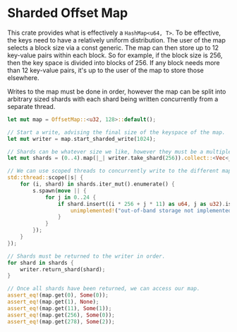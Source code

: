 # Sharded Offset Map

This crate provides what is effectively a `HashMap<u64, T>`. To be effective, the keys need to have
a relatively uniform distribution. The user of the map selects a block size via a const generic. The
map can then store up to 12 key-value pairs within each block. So for example, if the block size is
256, then the key space is divided into blocks of 256. If any block needs more than 12 key-value
pairs, it's up to the user of the map to store those elsewhere.

Writes to the map must be done in order, however the map can be split into arbitrary sized shards
with each shard being written concurrently from a separate thread.

```rust
let mut map = OffsetMap::<u32, 128>::default();

// Start a write, advising the final size of the keyspace of the map.
let mut writer = map.start_sharded_write(1024);

// Shards can be whatever size we like, however they must be a multiple of the block size.
let mut shards = (0..4).map(|_| writer.take_shard(256)).collect::<Vec<_>>();

// We can use scoped threads to concurrently write to the different map shards.
std::thread::scope(|s| {
    for (i, shard) in shards.iter_mut().enumerate() {
        s.spawn(move || {
            for j in 0..24 {
                if shard.insert((i * 256 + j * 11) as u64, j as u32).is_err() {
                    unimplemented!("out-of-band storage not implemented in this test");
                }
            }
        });
    }
});

// Shards must be returned to the writer in order.
for shard in shards {
    writer.return_shard(shard);
}

// Once all shards have been returned, we can access our map.
assert_eq!(map.get(0), Some(0));
assert_eq!(map.get(1), None);
assert_eq!(map.get(11), Some(1));
assert_eq!(map.get(256), Some(0));
assert_eq!(map.get(278), Some(2));
```
